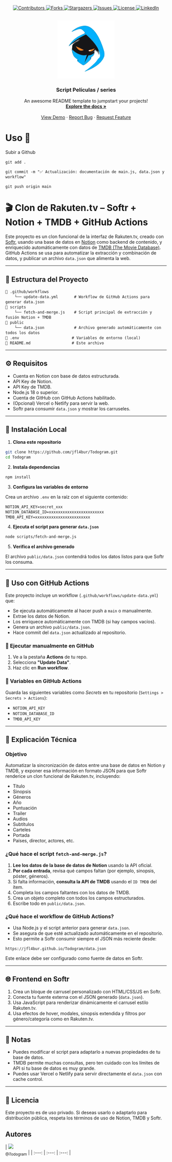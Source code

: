 <p align="center">
  <a href="https://github.com/jfl4bur/Todogram">
    <img src="https://img.shields.io/github/contributors/jfl4bur/Todogram.svg?style=for-the-badge" alt="Contributors" />
    <img src="https://img.shields.io/github/forks/jfl4bur/Todogram.svg?style=for-the-badge" alt="Forks" />
    <img src="https://img.shields.io/github/stars/jfl4bur/Todogram.svg?style=for-the-badge" alt="Stargazers" />
    <img src="https://img.shields.io/github/issues/jfl4bur/Todogram.svg?style=for-the-badge" alt="Issues" />
    <img src="https://img.shields.io/github/license/jfl4bur/Todogram.svg?style=for-the-badge" alt="License" />
    <img src="https://img.shields.io/badge/LinkedIn--blue?style=for-the-badge&logo=linkedin" alt="LinkedIn" />
  </a>
</p>

<!-- PROJECT LOGO -->
<br />
<div align="center">
  <a href="https://github.com/othneildrew/Best-README-Template">
    <img src="images/logo.png" alt="Logo" width="180" height="180">
  </a>

  <h3 align="center">Script Películas / series</h3>

  <p align="center">
    An awesome README template to jumpstart your projects!
    <br />
    <a href="https://github.com/othneildrew/Best-README-Template"><strong>Explore the docs »</strong></a>
    <br />
    <br />
    <a href="https://github.com/othneildrew/Best-README-Template">View Demo</a>
    &middot;
    <a href="https://github.com/othneildrew/Best-README-Template/issues/new?labels=bug&template=bug-report---.md">Report Bug</a>
    &middot;
    <a href="https://github.com/othneildrew/Best-README-Template/issues/new?labels=enhancement&template=feature-request---.md">Request Feature</a>
  </p>
</div>

# Uso 🚀
Subir a Github

```
git add .
```
```
git commit -m "✅ Actualización: documentación de main.js, data.json y workflow"
```
```
git push origin main
```

# 🎬 Clon de Rakuten.tv – Softr + Notion + TMDB + GitHub Actions

Este proyecto es un clon funcional de la interfaz de Rakuten.tv, creado con [Softr](https://www.softr.io/), usando una base de datos en [Notion](https://www.notion.so/) como backend de contenido, y enriquecido automáticamente con datos de [TMDB (The Movie Database)](https://www.themoviedb.org/). GitHub Actions se usa para automatizar la extracción y combinación de datos, y publicar un archivo `data.json` que alimenta la web.

---

## 📁 Estructura del Proyecto

```
📂 .github/workflows
    └── update-data.yml       # Workflow de GitHub Actions para generar data.json
📂 scripts
    └── fetch-and-merge.js    # Script principal de extracción y fusión Notion + TMDB
📂 public
    └── data.json             # Archivo generado automáticamente con todos los datos
📄 .env                       # Variables de entorno (local)
📄 README.md                  # Este archivo
```

---

## ⚙️ Requisitos

- Cuenta en Notion con base de datos estructurada.
- API Key de Notion.
- API Key de TMDB.
- Node.js 18 o superior.
- Cuenta de GitHub con GitHub Actions habilitado.
- (Opcional) Vercel o Netlify para servir la web.
- Softr para consumir `data.json` y mostrar los carruseles.

---

## 🔧 Instalación Local

1. **Clona este repositorio**

```bash
git clone https://github.com/jfl4bur/Todogram.git
cd Todogram
```

2. **Instala dependencias**

```bash
npm install
```

3. **Configura las variables de entorno**

Crea un archivo `.env` en la raíz con el siguiente contenido:

```env
NOTION_API_KEY=secret_xxx
NOTION_DATABASE_ID=xxxxxxxxxxxxxxxxxxxxxxxx
TMDB_API_KEY=xxxxxxxxxxxxxxxxxxxxxxxx
```

4. **Ejecuta el script para generar `data.json`**

```bash
node scripts/fetch-and-merge.js
```

5. **Verifica el archivo generado**

El archivo `public/data.json` contendrá todos los datos listos para que Softr los consuma.

---

## 🚀 Uso con GitHub Actions

Este proyecto incluye un workflow (`.github/workflows/update-data.yml`) que:

- Se ejecuta automáticamente al hacer push a `main` o manualmente.
- Extrae los datos de Notion.
- Los enriquece automáticamente con TMDB (si hay campos vacíos).
- Genera un archivo `public/data.json`.
- Hace commit del `data.json` actualizado al repositorio.

### 🧪 Ejecutar manualmente en GitHub

1. Ve a la pestaña **Actions** de tu repo.
2. Selecciona **"Update Data"**.
3. Haz clic en **Run workflow**.

### 🔐 Variables en GitHub Actions

Guarda las siguientes variables como *Secrets* en tu repositorio (`Settings > Secrets > Actions`):

- `NOTION_API_KEY`
- `NOTION_DATABASE_ID`
- `TMDB_API_KEY`

---

## 🧠 Explicación Técnica

### Objetivo

Automatizar la sincronización de datos entre una base de datos en Notion y TMDB, y exponer esa información en formato JSON para que Softr renderice un clon funcional de Rakuten.tv, incluyendo:

- Título
- Sinopsis
- Géneros
- Año
- Puntuación
- Trailer
- Audios
- Subtítulos
- Carteles
- Portada
- Países, director, actores, etc.

### ¿Qué hace el script `fetch-and-merge.js`?

1. **Lee los datos de la base de datos de Notion** usando la API oficial.
2. **Por cada entrada**, revisa qué campos faltan (por ejemplo, sinopsis, póster, géneros).
3. Si falta información, **consulta la API de TMDB** usando el `ID TMDB` del ítem.
4. Completa los campos faltantes con los datos de TMDB.
5. Crea un objeto completo con todos los campos estructurados.
6. Escribe todo en `public/data.json`.

### ¿Qué hace el workflow de GitHub Actions?

- Usa Node.js y el script anterior para generar `data.json`.
- Se asegura de que esté actualizado automáticamente en el repositorio.
- Esto permite a Softr consumir siempre el JSON más reciente desde:

```
https://jfl4bur.github.io/Todogram/data.json
```

Este enlace debe ser configurado como fuente de datos en Softr.

---

## 🌐 Frontend en Softr

1. Crea un bloque de carrusel personalizado con HTML/CSS/JS en Softr.
2. Conecta tu fuente externa con el JSON generado (`data.json`).
3. Usa JavaScript para renderizar dinámicamente el carrusel estilo Rakuten.tv.
4. Usa efectos de hover, modales, sinopsis extendida y filtros por género/categoría como en Rakuten.tv.

---

## 📝 Notas

- Puedes modificar el script para adaptarlo a nuevas propiedades de tu base de datos.
- TMDB permite muchas consultas, pero ten cuidado con los límites de API si tu base de datos es muy grande.
- Puedes usar Vercel o Netlify para servir directamente el `data.json` con cache control.

---

## 📄 Licencia

Este proyecto es de uso privado. Si deseas usarlo o adaptarlo para distribución pública, respeta los términos de uso de Notion, TMDB y Softr.




## Autores
| [<img src="https://avatars.githubusercontent.com/u/74684004?v=4" width=115><br><sub>@Todogram</sub>](https://github.com/jfl4bur) |
| :---: | :---: | :---: |
